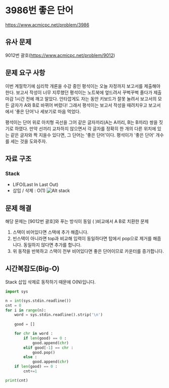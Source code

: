 # **3986번 좋은 단어**
https://www.acmicpc.net/problem/3986
## **유사 문제**
9012번 괄호(https://www.acmicpc.net/problem/9012)

## **문제 요구 사항**
이번 계절학기에 심리학 개론을 수강 중인 평석이는 오늘 자정까지 보고서를 제출해야 한다. 보고서 작성이 너무 지루했던 평석이는 노트북에 엎드려서 꾸벅꾸벅 졸다가 제출 마감 1시간 전에 깨고 말았다. 안타깝게도 자는 동안 키보드가 잘못 눌려서 보고서의 모든 글자가 A와 B로 바뀌어 버렸다! 그래서 평석이는 보고서 작성을 때려치우고 보고서에서 '좋은 단어'나 세보기로 마음 먹었다.

평석이는 단어 위로 아치형 곡선을 그어 같은 글자끼리(A는 A끼리, B는 B끼리) 쌍을 짓기로 하였다. 만약 선끼리 교차하지 않으면서 각 글자를 정확히 한 개의 다른 위치에 있는 같은 글자와 짝 지을수 있다면, 그 단어는 '좋은 단어'이다. 평석이가 '좋은 단어' 개수를 세는 것을 도와주자.
## **자료 구조**
### Stack
* LIFO(Last In Last Out)
* 삽입 / 삭제 : O(1)
![Alt stack](/img/stack.png)

## **문제 해결**
해당 문제는 [9012번 괄호]와 푸는 방식이 동일 ( )비교에서 A B로 치환한 문제

1. 스택이 비어있다면 스택에 추가 해줍니다.
2. 빈스택이 아니라면 top과 비교해 입력이 동일하다면 탑에서 pop으로 제거를 해줍니다. 동일하지 않다면 추가를 합니다.
3. 위 동작을 반복하고 스택이 전부 비어있다면 좋은 단어이므로 카운터를 증가합니다.
 
## **시간복잡도(Big-O)**
Stack 삽입 삭제로 동작하기 때문에 O(N)입니다.

``` python
import sys

n = int(sys.stdin.readline())
cnt = 0
for i in range(n):
    word = sys.stdin.readline().strip('\n')
    
    good = []

    for chr in word :
        if len(good) == 0 :
            good.append(chr)
        elif good[-1] == chr :
            good.pop()
        else : 
            good.append(chr)
    if len(good) == 0 :
        cnt+=1

print(cnt)


```